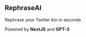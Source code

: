 ## RephraseAI
<p>Rephrase your Twitter bio in seconds</p>

Powered by <b>NextJS</b> and <b> GPT-3</b>

